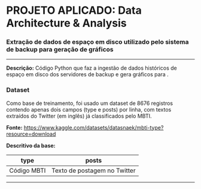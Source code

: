 # PROJETO APLICADO: Data Architecture &amp; Analysis
### Extração de dados de espaço em disco utilizado pelo sistema de backup para geração de gráficos

------------

**Descrição:**
Código Python que faz a ingestão de dados históricos de espaço em disco dos servidores de backup e gera gráficos para .

### Dataset
Como base de treinamento, foi usado um dataset de 8676 registros contendo apenas dois campos (type e posts) por linha, com textos extraídos do Twitter (em inglês) já classificados pelo MBTI.

**Fonte:** https://www.kaggle.com/datasets/datasnaek/mbti-type?resource=download

**Descritivo da base:** 

| type        | posts                        |
|-------------|------------------------------|
| Código MBTI | Texto de postagem no Twitter |

------------